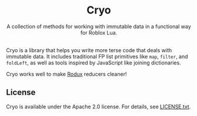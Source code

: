 <h1 align="center">Cryo</h1>
<div align="center">
<!-- Coming soon!
	<a href="https://travis-ci.org/Roblox/cryo">
		<img src="https://api.travis-ci.org/Roblox/cryo.svg?branch=master" alt="Travis-CI Build Status" />
	</a>
	<a href="https://coveralls.io/github/Roblox/cryo?branch=master">
		<img src="https://coveralls.io/repos/github/Roblox/cryo/badge.svg?branch=master" alt="Coveralls Coverage" />
	</a>
	<a href="https://roblox.github.io/cryo">
		<img src="https://img.shields.io/badge/docs-website-green.svg" alt="Documentation" />
	</a>
-->
</div>

<div align="center">
	A collection of methods for working with immutable data in a functional way for Roblox Lua.
</div>

<div>&nbsp;</div>

Cryo is a library that helps you write more terse code that deals with immutable data. It includes traditional FP list primitives like `map`, `filter`, and `foldLeft`, as well as tools inspired by JavaScript like joining dictionaries.

Cryo works well to make [Rodux](https://github.com/Roblox/rodux) reducers cleaner!

## License
Cryo is available under the Apache 2.0 license. For details, see [LICENSE.txt](LICENSE.txt).